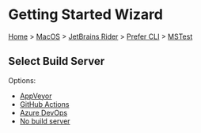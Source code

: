 # Getting Started Wizard

[Home](/docs/wiz/readme.md) > [MacOS](MacOS.md) > [JetBrains Rider](MacOS_Rider.md) > [Prefer CLI](MacOS_Rider_Cli.md) > [MSTest](MacOS_Rider_Cli_MSTest.md)

## Select Build Server

Options:
 * [AppVeyor](MacOS_Rider_Cli_MSTest_AppVeyor.md)
 * [GitHub Actions](MacOS_Rider_Cli_MSTest_GitHubActions.md)
 * [Azure DevOps](MacOS_Rider_Cli_MSTest_AzureDevOps.md)
 * [No build server](MacOS_Rider_Cli_MSTest_None.md)
